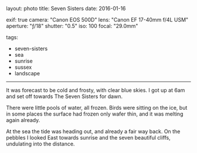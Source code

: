 layout: photo
title: Seven Sisters
date: 2016-01-16

exif: true
camera: "Canon EOS 500D"
lens: "Canon EF 17-40mm f/4L USM"
aperture: "ƒ/18"
shutter: "0.5"
iso: 100
focal: "29.0mm"

tags:
  - seven-sisters
  - sea
  - sunrise
  - sussex
  - landscape
---

It was forecast to be cold and frosty, with clear blue skies. I got up at 6am and set off towards The Seven Sisters for dawn.

There were little pools of water, all frozen. Birds were sitting on the ice, but in some places the surface had frozen only wafer thin, and it was melting again already.

At the sea the tide was heading out, and already a fair way back. On the pebbles I looked East towards sunrise and the seven beautiful cliffs, undulating into the distance.
